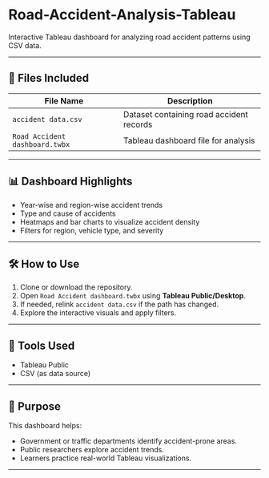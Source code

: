 # Road-Accident-Analysis-Tableau
Interactive Tableau dashboard for analyzing road accident patterns using CSV data.

---

## 📁 Files Included

| File Name                   | Description                             |
|-----------------------------|-----------------------------------------|
| `accident data.csv`         | Dataset containing road accident records |
| `Road Accident dashboard.twbx` | Tableau dashboard file for analysis      |

---

## 📊 Dashboard Highlights

- Year-wise and region-wise accident trends
- Type and cause of accidents
- Heatmaps and bar charts to visualize accident density
- Filters for region, vehicle type, and severity

---

## 🛠️ How to Use

1. Clone or download the repository.
2. Open `Road Accident dashboard.twbx` using **Tableau Public/Desktop**.
3. If needed, relink `accident data.csv` if the path has changed.
4. Explore the interactive visuals and apply filters.

---

## 📌 Tools Used

- Tableau Public
- CSV (as data source)

---

## 🎯 Purpose

This dashboard helps:
- Government or traffic departments identify accident-prone areas.
- Public researchers explore accident trends.
- Learners practice real-world Tableau visualizations.

---
